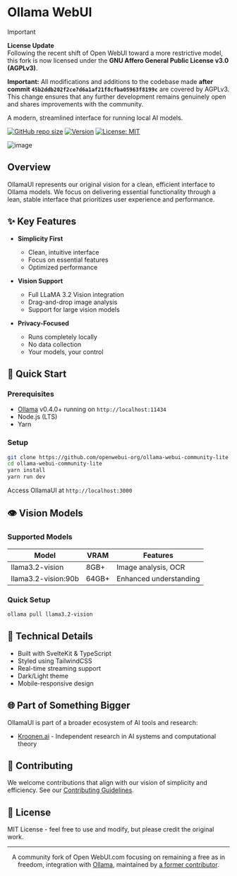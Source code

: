 # Ollama WebUI

> [!IMPORTANT]
> **License Update**  
> Following the recent shift of Open WebUI toward a more restrictive model, this fork is now licensed under the **GNU Affero General Public License v3.0 (AGPLv3)**.  
> 
> **Important:** All modifications and additions to the codebase made **after commit `45b2ddb202f2ce7d6a1af21f8cfba05963f8199c`** are covered by AGPLv3. This change ensures that any further development remains genuinely open and shares improvements with the community.

A modern, streamlined interface for running local AI models.

[![GitHub repo size](https://img.shields.io/github/repo-size/OllamaUI/OllamaUI)](https://github.com/OllamaUI/OllamaUI)
[![Version](https://img.shields.io/github/package-json/v/OllamaUI/OllamaUI)](https://github.com/OllamaUI/OllamaUI/releases)
[![License: MIT](https://img.shields.io/badge/License-MIT-yellow.svg)](https://opensource.org/licenses/MIT)

![image](https://github.com/user-attachments/assets/757a2b14-1524-4ecc-9ac6-f83015ee62bc)

## Overview

OllamaUI represents our original vision for a clean, efficient interface to Ollama models. We focus on delivering essential functionality through a lean, stable interface that prioritizes user experience and performance.

## ✨ Key Features

- **Simplicity First**

  - Clean, intuitive interface
  - Focus on essential features
  - Optimized performance

- **Vision Support**

  - Full LLaMA 3.2 Vision integration
  - Drag-and-drop image analysis
  - Support for large vision models

- **Privacy-Focused**
  - Runs completely locally
  - No data collection
  - Your models, your control

## 🚀 Quick Start

### Prerequisites

- [Ollama](https://ollama.ai/) v0.4.0+ running on `http://localhost:11434`
- Node.js (LTS)
- Yarn

### Setup

```bash
git clone https://github.com/openwebui-org/ollama-webui-community-lite.git
cd ollama-webui-community-lite
yarn install
yarn run dev
```

Access OllamaUI at `http://localhost:3000`

## 👁️ Vision Models

### Supported Models

| Model               | VRAM  | Features               |
| ------------------- | ----- | ---------------------- |
| llama3.2-vision     | 8GB+  | Image analysis, OCR    |
| llama3.2-vision:90b | 64GB+ | Enhanced understanding |

### Quick Setup

```bash
ollama pull llama3.2-vision
```

## 🔧 Technical Details

- Built with SvelteKit & TypeScript
- Styled using TailwindCSS
- Real-time streaming support
- Dark/Light theme
- Mobile-responsive design

## 🌐 Part of Something Bigger

OllamaUI is part of a broader ecosystem of AI tools and research:

- [Kroonen.ai](https://kroonen.ai) - Independent research in AI systems and computational theory

## 🤝 Contributing

We welcome contributions that align with our vision of simplicity and efficiency. See our [Contributing Guidelines](CONTRIBUTING.md).

## 📖 License

MIT License - feel free to use and modify, but please credit the original work.

---

<div align="center">
<p>A community fork of Open WebUI.com</a> focusing on remaining a free as in freedom, integration with <a href="https://ollama.ai" target="_blank" rel="noopener noreferrer">Ollama</a>, maintained by <a href="https://kroonen.ai" target="_blank" rel="noopener noreferrer">a former contributor</a>.</p>
</div>
